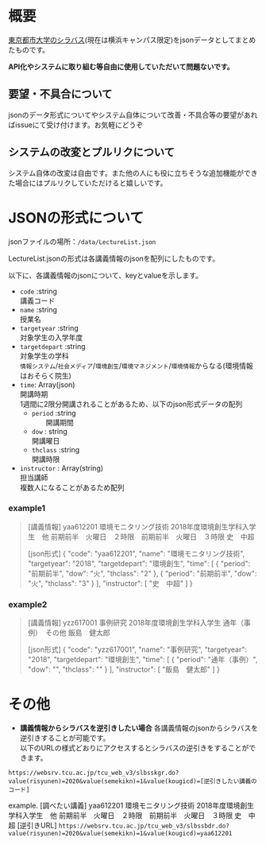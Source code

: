 # 概要
[東京都市大学のシラバス](https://websrv.tcu.ac.jp/tcu_web_v3/slbsskgr.do)(現在は横浜キャンパス限定)をjsonデータとしてまとめたものです。  

**API化やシステムに取り組む等自由に使用していただいて問題ないです。**  

## 要望・不具合について

jsonのデータ形式についてやシステム自体について改善・不具合等の要望があればissueにて受け付けます。お気軽にどうぞ

## システムの改変とプルリクについて

システム自体の改変は自由です。また他の人にも役に立ちそうな追加機能ができた場合にはプルリクしていただけると嬉しいです。


# JSONの形式について

jsonファイルの場所：`/data/LectureList.json`  

LectureList.jsonの形式は各講義情報のjsonを配列にしたものです。

以下に、各講義情報のjsonについて、keyとvalueを示します。

- `code` :string  
  講義コード
- `name` :string  
  授業名
- `targetyear` :string  
  対象学生の入学年度
- `targetdepart` :string  
  対象学生の学科  
  `情報システム`/`社会メディア`/`環境創生`/`環境マネジメント`/`環境情報`からなる(環境情報はおそらく院生)
- `time`: Array(json)  
  開講時期  
  1週間に2限分開講されることがあるため、以下のjson形式データの配列  
  - `period` :string  
　　開講期間  
  - `dow` : string  
    開講曜日  
  - `thclass` :string  
    開講時限  
- `instructor` : Array(string)  
  担当講師  
  複数人になることがあるため配列  

### example1
>
>[講義情報]
>yaa612201	環境モニタリング技術	2018年度環境創生学科入学生　他	 前期前半　火曜日　２時限　前期前半　火曜日　３時限 	史　中超
>
>[json形式]
>{
    "code": "yaa612201",
    "name": "環境モニタリング技術",
    "targetyear": "2018",
    "targetdepart": "環境創生",
    "time": [
      {
        "period": "前期前半",
        "dow": "火",
        "thclass": "2"
      },
      {
        "period": "前期前半",
        "dow": "火",
        "thclass": "3"
      }
    ],
    "instructor": [
      "史　中超"
    ]
  }  

### example2
>
>[講義情報]
>yzz617001	事例研究	2018年度環境創生学科入学生	通年（事例）　その他	飯島　健太郎
>
>[json形式]
>{
    "code": "yzz617001",
    "name": "事例研究",
    "targetyear": "2018",
    "targetdepart": "環境創生",
    "time": [
      {
        "period": "通年（事例）",
        "dow": "",
        "thclass": ""
      }
    ],
    "instructor": [
      "飯島　健太郎"
    ]
  }


# その他

- **講義情報からシラバスを逆引きしたい場合**
各講義情報のjsonからシラバスを逆引きすることが可能です。  
以下のURLの様式どおりにアクセスするとシラバスの逆引きをすることができます。  

`https://websrv.tcu.ac.jp/tcu_web_v3/slbsskgr.do?value(risyunen)=2020&value(semekikn)=1&value(kougicd)=[逆引きしたい講義のコード]`

example.
[調べたい講義]
yaa612201	環境モニタリング技術	2018年度環境創生学科入学生　他	前期前半　火曜日　２時限　前期前半　火曜日　３時限	史　中超
[逆引きURL]
`https://websrv.tcu.ac.jp/tcu_web_v3/slbssbdr.do?value(risyunen)=2020&value(semekikn)=1&value(kougicd)=yaa612201`